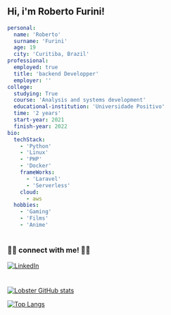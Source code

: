 

<!--
### Hi there 👋

**Lobster-dev/Lobster-dev** is a ✨ _special_ ✨ repository because its `README.md` (this file) appears on your GitHub profile.

Here are some ideas to get you started:

- 🔭 I’m currently working on ...
- 🌱 I’m currently learning ...
- 👯 I’m looking to collaborate on ...
- 🤔 I’m looking for help with ...
- 💬 Ask me about ...
- 📫 How to reach me: ...
- 😄 Pronouns: ...
- ⚡ Fun fact: ...
-->

## Hi, i'm Roberto Furini!
```yaml
personal:
  name: 'Roberto'
  surname: 'Furini'
  age: 19
  city: 'Curitiba, Brazil'
professional:
  employed: true
  title: 'backend Developper'
  employer: ''
college:
  studying: True
  course: 'Analysis and systems development'
  educational-institution: 'Universidade Positivo'
  time: '2 years'
  start-year: 2021
  finish-year: 2022
bio:
  techStack:
    - 'Python'
    - 'Linux'
    - 'PHP'
    - 'Docker'
    frameWorks:
      - 'Laravel'
      - 'Serverless'
    cloud:
      - aws
  hobbies:
    - 'Gaming'
    - 'Films'
    - 'Anime'
```
#
### 🤝🏻 connect with me! 🤝🏻

<a href="https://www.linkedin.com/in/roberto-furini-0b3a27232/"><img alt="LinkedIn" src="https://img.shields.io/badge/LinkedIn-Roberto%20Furini-blue?style=flat-square&logo=linkedin&logoColor=blue"></a>
#
[![Lobster GitHub stats](https://github-readme-stats.vercel.app/api?username=Lobster-dev&theme=vue-dark&count_private=true)](https://github.com/Lobster-dev/)

[![Top Langs](https://github-readme-stats.vercel.app/api/top-langs/?username=Lobster-dev&theme=vue-dark)](https://github.com/Lobster-dev)
